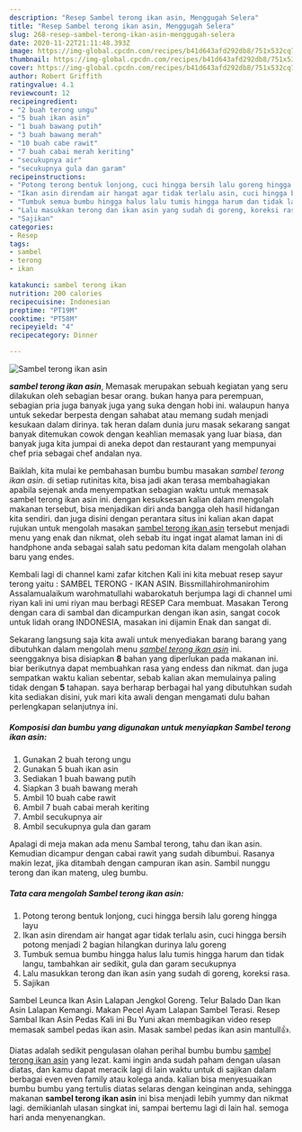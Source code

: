 ```yaml
---
description: "Resep Sambel terong ikan asin, Menggugah Selera"
title: "Resep Sambel terong ikan asin, Menggugah Selera"
slug: 268-resep-sambel-terong-ikan-asin-menggugah-selera
date: 2020-11-22T21:11:48.393Z
image: https://img-global.cpcdn.com/recipes/b41d643afd292db8/751x532cq70/sambel-terong-ikan-asin-foto-resep-utama.jpg
thumbnail: https://img-global.cpcdn.com/recipes/b41d643afd292db8/751x532cq70/sambel-terong-ikan-asin-foto-resep-utama.jpg
cover: https://img-global.cpcdn.com/recipes/b41d643afd292db8/751x532cq70/sambel-terong-ikan-asin-foto-resep-utama.jpg
author: Robert Griffith
ratingvalue: 4.1
reviewcount: 12
recipeingredient:
- "2 buah terong ungu"
- "5 buah ikan asin"
- "1 buah bawang putih"
- "3 buah bawang merah"
- "10 buah cabe rawit"
- "7 buah cabai merah keriting"
- "secukupnya air"
- "secukupnya gula dan garam"
recipeinstructions:
- "Potong terong bentuk lonjong, cuci hingga bersih lalu goreng hingga layu"
- "Ikan asin direndam air hangat agar tidak terlalu asin, cuci hingga bersih potong menjadi 2 bagian hilangkan durinya lalu goreng"
- "Tumbuk semua bumbu hingga halus lalu tumis hingga harum dan tidak langu, tambahkan air sedikit, gula dan garam secukupnya"
- "Lalu masukkan terong dan ikan asin yang sudah di goreng, koreksi rasa."
- "Sajikan"
categories:
- Resep
tags:
- sambel
- terong
- ikan

katakunci: sambel terong ikan 
nutrition: 200 calories
recipecuisine: Indonesian
preptime: "PT19M"
cooktime: "PT58M"
recipeyield: "4"
recipecategory: Dinner

---
```



![Sambel terong ikan asin](https://img-global.cpcdn.com/recipes/b41d643afd292db8/751x532cq70/sambel-terong-ikan-asin-foto-resep-utama.jpg)

<b><i>sambel terong ikan asin</i></b>, Memasak merupakan sebuah kegiatan yang seru dilakukan oleh sebagian besar orang. bukan hanya para perempuan, sebagian pria juga banyak juga yang suka dengan hobi ini. walaupun hanya untuk sekedar berpesta dengan sahabat atau memang sudah menjadi kesukaan dalam dirinya. tak heran dalam dunia juru masak sekarang sangat banyak ditemukan cowok dengan keahlian memasak yang luar biasa, dan banyak juga kita jumpai di aneka depot dan restaurant yang mempunyai chef pria sebagai chef andalan nya.

Baiklah, kita mulai ke pembahasan bumbu bumbu masakan <i>sambel terong ikan asin</i>. di setiap rutinitas kita, bisa jadi akan terasa membahagiakan apabila sejenak anda menyempatkan sebagian waktu untuk memasak sambel terong ikan asin ini. dengan kesuksesan kalian dalam mengolah makanan tersebut, bisa menjadikan diri anda bangga oleh hasil hidangan kita sendiri. dan juga disini dengan perantara situs ini kalian akan dapat rujukan untuk mengolah masakan <u>sambel terong ikan asin</u> tersebut menjadi menu yang enak dan nikmat, oleh sebab itu ingat ingat alamat laman ini di handphone anda sebagai salah satu pedoman kita dalam mengolah olahan baru yang endes.

Kembali lagi di channel kami zafar kitchen Kali ini kita mebuat resep sayur terong yaitu : SAMBEL TERONG - IKAN ASIN. Bissmillahirohmanirohim Assalamualaikum warohmatullahi wabarokatuh berjumpa lagi di channel umi riyan kali ini umi riyan mau berbagi RESEP Cara membuat. Masakan Terong dengan cara di sambal dan dicampurkan dengan ikan asin, sangat cocok untuk lidah orang INDONESIA, masakan ini dijamin Enak dan sangat di.


Sekarang langsung saja kita awali untuk menyediakan barang barang yang dibutuhkan dalam mengolah menu <u><i>sambel terong ikan asin</i></u> ini. seenggaknya bisa disiapkan <b>8</b> bahan yang diperlukan pada makanan ini. biar berikutnya dapat membuahkan rasa yang endess dan nikmat. dan juga sempatkan waktu kalian sebentar, sebab kalian akan memulainya paling tidak dengan <b>5</b> tahapan. saya berharap berbagai hal yang dibutuhkan sudah kita sediakan disini, yuk mari kita awali dengan mengamati dulu bahan perlengkapan selanjutnya ini.

<!--inarticleads1-->

##### Komposisi dan bumbu yang digunakan untuk menyiapkan Sambel terong ikan asin:

1. Gunakan 2 buah terong ungu
1. Gunakan 5 buah ikan asin
1. Sediakan 1 buah bawang putih
1. Siapkan 3 buah bawang merah
1. Ambil 10 buah cabe rawit
1. Ambil 7 buah cabai merah keriting
1. Ambil secukupnya air
1. Ambil secukupnya gula dan garam


Apalagi di meja makan ada menu Sambal terong, tahu dan ikan asin. Kemudian dicampur dengan cabai rawit yang sudah dibumbui. Rasanya makin lezat, jika ditambah dengan campuran ikan asin. Sambil nunggu terong dan ikan mateng, uleg bumbu. 

<!--inarticleads2-->

##### Tata cara mengolah Sambel terong ikan asin:

1. Potong terong bentuk lonjong, cuci hingga bersih lalu goreng hingga layu
1. Ikan asin direndam air hangat agar tidak terlalu asin, cuci hingga bersih potong menjadi 2 bagian hilangkan durinya lalu goreng
1. Tumbuk semua bumbu hingga halus lalu tumis hingga harum dan tidak langu, tambahkan air sedikit, gula dan garam secukupnya
1. Lalu masukkan terong dan ikan asin yang sudah di goreng, koreksi rasa.
1. Sajikan


Sambel Leunca Ikan Asin Lalapan Jengkol Goreng. Telur Balado Dan Ikan Asin Lalapan Kemangi. Makan Pecel Ayam Lalapan Sambel Terasi. Resep Sambal Ikan Asin Pedas Kali ini Bu Yuni akan membagikan video resep memasak sambel pedas ikan asin. Masak sambel pedas ikan asin mantull👍. 

Diatas adalah sedikit pengulasan olahan perihal bumbu bumbu <u>sambel terong ikan asin</u> yang lezat. kami ingin anda sudah paham dengan ulasan diatas, dan kamu dapat meracik lagi di lain waktu untuk di sajikan dalam berbagai even even family atau kolega anda. kalian bisa menyesuaikan bumbu bumbu yang tertulis diatas selaras dengan keinginan anda, sehingga makanan <b>sambel terong ikan asin</b> ini bisa menjadi lebih yummy dan nikmat lagi. demikianlah ulasan singkat ini, sampai bertemu lagi di lain hal. semoga hari anda menyenangkan.
